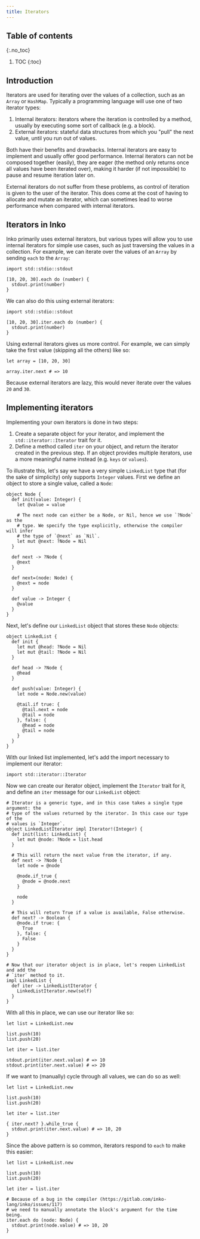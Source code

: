 ```yaml
---
title: Iterators
---
```


## Table of contents
{:.no_toc}

1. TOC
{:toc}

## Introduction

Iterators are used for iterating over the values of a collection, such as an
`Array` or `HashMap`. Typically a programming language will use one of two
iterator types:

1. Internal iterators: iterators where the iteration is controlled by a method,
   usually by executing some sort of callback (e.g. a block).
2. External iterators: stateful data structures from which you "pull" the next
   value, until you run out of values.

Both have their benefits and drawbacks. Internal iterators are easy to implement
and usually offer good performance. Internal iterators can not be composed
together (easily), they are eager (the method only returns once all values have
been iterated over), making it harder (if not impossible) to pause and resume
iteration later on.

External iterators do not suffer from these problems, as control of iteration is
given to the user of the iterator. This does come at the cost of having to
allocate and mutate an iterator, which can sometimes lead to worse performance
when compared with internal iterators.

## Iterators in Inko

Inko primarily uses external iterators, but various types will allow you to use
internal iterators for simple use cases, such as just traversing the values in a
collection. For example, we can iterate over the values of an `Array` by sending
`each` to the `Array`:

```inko
import std::stdio::stdout

[10, 20, 30].each do (number) {
  stdout.print(number)
}
```

We can also do this using external iterators:

```inko
import std::stdio::stdout

[10, 20, 30].iter.each do (number) {
  stdout.print(number)
}
```

Using external iterators gives us more control. For example, we can simply take
the first value (skipping all the others) like so:

```inko
let array = [10, 20, 30]

array.iter.next # => 10
```

Because external iterators are lazy, this would never iterate over the values
`20` and `30`.

## Implementing iterators

Implementing your own iterators is done in two steps:

1. Create a separate object for your iterator, and implement the
   `std::iterator::Iterator` trait for it.
2. Define a method called `iter` on your object, and return the iterator created
   in the previous step. If an object provides multiple iterators, use a more
   meaningful name instead (e.g. `keys` or `values`).

To illustrate this, let's say we have a very simple `LinkedList` type that (for
the sake of simplicity) only supports `Integer` values. First we define an
object to store a single value, called a `Node`:

```inko
object Node {
  def init(value: Integer) {
    let @value = value

    # The next node can either be a Node, or Nil, hence we use `?Node` as the
    # type. We specify the type explicitly, otherwise the compiler will infer
    # the type of `@next` as `Nil`.
    let mut @next: ?Node = Nil
  }

  def next -> ?Node {
    @next
  }

  def next=(node: Node) {
    @next = node
  }

  def value -> Integer {
    @value
  }
}
```

Next, let's define our `LinkedList` object that stores these `Node` objects:

```inko
object LinkedList {
  def init {
    let mut @head: ?Node = Nil
    let mut @tail: ?Node = Nil
  }

  def head -> ?Node {
    @head
  }

  def push(value: Integer) {
    let node = Node.new(value)

    @tail.if true: {
      @tail.next = node
      @tail = node
    }, false: {
      @head = node
      @tail = node
    }
  }
}
```

With our linked list implemented, let's add the import necessary to implement
our iterator:

```inko
import std::iterator::Iterator
```

Now we can create our iterator object, implement the `Iterator` trait for it,
and define an `iter` message for our `LinkedList` object:

```inko
# Iterator is a generic type, and in this case takes a single type argument: the
# type of the values returned by the iterator. In this case our type of the
# values is `Integer`.
object LinkedListIterator impl Iterator!(Integer) {
  def init(list: LinkedList) {
    let mut @node: ?Node = list.head
  }

  # This will return the next value from the iterator, if any.
  def next -> ?Node {
    let node = @node

    @node.if_true {
      @node = @node.next
    }

    node
  }

  # This will return True if a value is available, False otherwise.
  def next? -> Boolean {
    @node.if true: {
      True
    }, false: {
      False
    }
  }
}

# Now that our iterator object is in place, let's reopen LinkedList and add the
# `iter` method to it.
impl LinkedList {
  def iter -> LinkedListIterator {
    LinkedListIterator.new(self)
  }
}
```

With all this in place, we can use our iterator like so:

```inko
let list = LinkedList.new

list.push(10)
list.push(20)

let iter = list.iter

stdout.print(iter.next.value) # => 10
stdout.print(iter.next.value) # => 20
```

If we want to (manually) cycle through all values, we can do so as well:

```inko
let list = LinkedList.new

list.push(10)
list.push(20)

let iter = list.iter

{ iter.next? }.while_true {
  stdout.print(iter.next.value) # => 10, 20
}
```

Since the above pattern is so common, iterators respond to `each` to make this
easier:

```inko
let list = LinkedList.new

list.push(10)
list.push(20)

let iter = list.iter

# Because of a bug in the compiler (https://gitlab.com/inko-lang/inko/issues/117)
# we need to manually annotate the block's argument for the time being.
iter.each do (node: Node) {
  stdout.print(node.value) # => 10, 20
}
```

